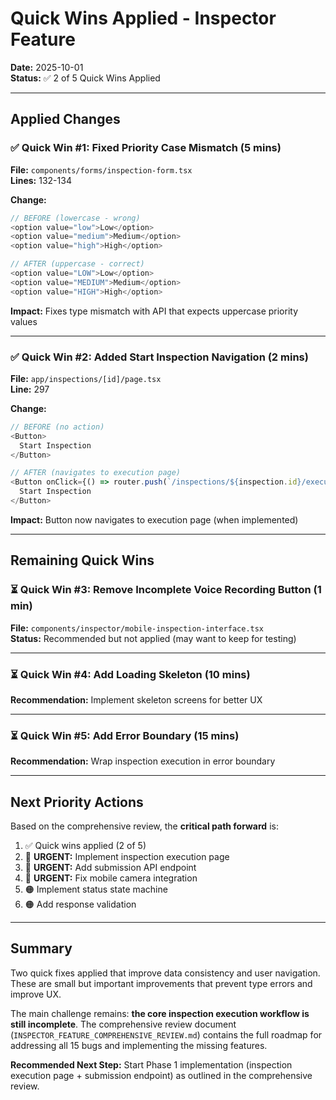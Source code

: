 # Quick Wins Applied - Inspector Feature

**Date:** 2025-10-01  
**Status:** ✅ 2 of 5 Quick Wins Applied

---

## Applied Changes

### ✅ Quick Win #1: Fixed Priority Case Mismatch (5 mins)
**File:** `components/forms/inspection-form.tsx`  
**Lines:** 132-134

**Change:**
```typescript
// BEFORE (lowercase - wrong)
<option value="low">Low</option>
<option value="medium">Medium</option>
<option value="high">High</option>

// AFTER (uppercase - correct)
<option value="LOW">Low</option>
<option value="MEDIUM">Medium</option>
<option value="HIGH">High</option>
```

**Impact:** Fixes type mismatch with API that expects uppercase priority values

---

### ✅ Quick Win #2: Added Start Inspection Navigation (2 mins)
**File:** `app/inspections/[id]/page.tsx`  
**Line:** 297

**Change:**
```typescript
// BEFORE (no action)
<Button>
  Start Inspection
</Button>

// AFTER (navigates to execution page)
<Button onClick={() => router.push(`/inspections/${inspection.id}/execute`)}>
  Start Inspection
</Button>
```

**Impact:** Button now navigates to execution page (when implemented)

---

## Remaining Quick Wins

### ⏳ Quick Win #3: Remove Incomplete Voice Recording Button (1 min)
**File:** `components/inspector/mobile-inspection-interface.tsx`  
**Status:** Recommended but not applied (may want to keep for testing)

---

### ⏳ Quick Win #4: Add Loading Skeleton (10 mins)
**Recommendation:** Implement skeleton screens for better UX

---

### ⏳ Quick Win #5: Add Error Boundary (15 mins)
**Recommendation:** Wrap inspection execution in error boundary

---

## Next Priority Actions

Based on the comprehensive review, the **critical path forward** is:

1. ✅ Quick wins applied (2 of 5)
2. 🔴 **URGENT:** Implement inspection execution page
3. 🔴 **URGENT:** Add submission API endpoint
4. 🔴 **URGENT:** Fix mobile camera integration
5. 🟠 Implement status state machine
6. 🟠 Add response validation

---

## Summary

Two quick fixes applied that improve data consistency and user navigation. These are small but important improvements that prevent type errors and improve UX.

The main challenge remains: **the core inspection execution workflow is still incomplete**. The comprehensive review document (`INSPECTOR_FEATURE_COMPREHENSIVE_REVIEW.md`) contains the full roadmap for addressing all 15 bugs and implementing the missing features.

**Recommended Next Step:** Start Phase 1 implementation (inspection execution page + submission endpoint) as outlined in the comprehensive review.
